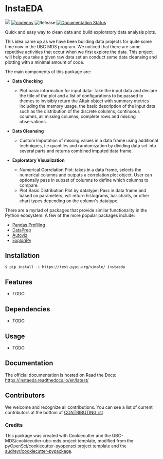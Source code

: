 # InstaEDA 

![](https://github.com/UBC-MDS/instaeda_py/workflows/build/badge.svg) [![codecov](https://codecov.io/gh/UBC-MDS/instaeda_py/branch/main/graph/badge.svg)](https://codecov.io/gh/UBC-MDS/instaeda_py) ![Release](https://github.com/UBC-MDS/instaeda_py/workflows/Release/badge.svg) [![Documentation Status](https://readthedocs.org/projects/instaeda/badge/?version=latest)](https://instaeda.readthedocs.io/en/latest/?badge=latest)

Quick and easy way to clean data and build exploratory data analysis plots.

This idea came up as we have been building data projects for quite some time now in the UBC MDS program. We noticed that there are some repetitive activities that occur when we first explore the data. This project will help you take a given raw data set an conduct some data cleansing and plotting with a minimal amount of code.

The main components of this package are:

- **Data Checking**
  - Plot basic information for input data: Take the input data and declare the title of the plot and a list of configurations to be passed to themes to invisibly return the Altair object with summary metrics including the memory usage, the basic description of the input data such as the distribution of the discrete columns, continuous columns, all missing columns, complete rows and missing observations. 
  
- **Data Cleansing**
  - Custom Imputation of missing values in a data frame using additional techniques, i.e quantiles and randomization by dividing data set into several parts and returns combined imputed data frame.

- **Exploratory Visualization**
  - Numerical Correlation Plot: takes in a data frame, selects the numerical columns and outputs a correlation plot object. User can optionally pass in subset of columns to define which columns to compare.
  - Plot Basic Distribution Plot by datatype: Pass in data frame and based on parameters, will return histograms, bar charts, or other chart types depending on the column's datatype.

There are a myriad of packages that provide similar functionality in the Python ecosystem. A few of the more popular packages include:

- [Pandas Profiling](https://github.com/pandas-profiling/pandas-profiling)
- [DataPrep](https://docs.dataprep.ai/index.html)
- [Autoviz](https://pypi.org/project/autoviz/)
- [ExploriPy](https://pypi.org/project/ExploriPy/)

## Installation

```bash
$ pip install -i https://test.pypi.org/simple/ instaeda
```

## Features

- TODO

## Dependencies

- TODO

## Usage

- TODO

## Documentation

The official documentation is hosted on Read the Docs: https://instaeda.readthedocs.io/en/latest/

## Contributors

We welcome and recognize all contributions. You can see a list of current contributors at the bottom of [CONTRIBUTING.rst](https://github.com/UBC-MDS/instaeda_py/blob/main/CONTRIBUTING.rst)

### Credits

This package was created with Cookiecutter and the UBC-MDS/cookiecutter-ubc-mds project template, modified from the [pyOpenSci/cookiecutter-pyopensci](https://github.com/pyOpenSci/cookiecutter-pyopensci) project template and the [audreyr/cookiecutter-pypackage](https://github.com/audreyr/cookiecutter-pypackage).
